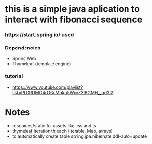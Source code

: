 # this is a simple java aplication to interact with fibonacci sequence

### https://start.spring.io/    used
### Dependencies
- Spring Web
- Thymeleaf (template engine)

###  tutorial 
 - https://www.youtube.com/playlist?list=PLGRDMO4rOGcMbku5WcvZ3I8GMH__qd3I2

# Notes
 - resources/static for assets like css and js
 - thymeleaf iteration th:each (Iterable, Map, arrays)
 - to automatically create table spring.jpa.hibernate.ddl-auto=update